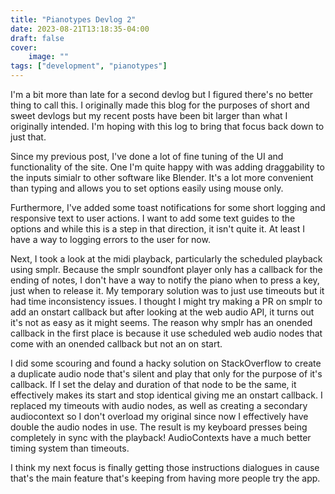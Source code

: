 ```yaml
---
title: "Pianotypes Devlog 2"
date: 2023-08-21T13:18:35-04:00
draft: false
cover:
    image: ""
tags: ["development", "pianotypes"]
---
```


I'm a bit more than late for a second devlog but I figured there's no better thing to call this. I originally made this blog for the purposes of short and sweet devlogs but my recent posts have been bit larger than what I originally intended. I'm hoping with this log to bring that focus back down to just that.

Since my previous post, I've done a lot of fine tuning of the UI and functionality of the site. One I'm quite happy with was adding draggability to the inputs simialr to other software like Blender. It's a lot more convenient than typing and allows you to set options easily using mouse only.

Furthermore, I've added some toast notifications for some short logging and responsive text to user actions. I want to add some text guides to the options and while this is a step in that direction, it isn't quite it. At least I have a way to logging errors to the user for now.

Next, I took a look at the midi playback, particularly the scheduled playback using smplr. Because the smplr soundfont player only has a callback for the ending of notes, I don't have a way to notify the piano when to press a key, just when to release it. My temporary solution was to just use timeouts but it had time inconsistency issues. I thought I might try making a PR on smplr to add an onstart callback but after looking at the web audio API, it turns out it's not as easy as it might seems. The reason why smplr has an onended callback in the first place is because it use scheduled web audio nodes that come with an onended callback but not an on start.

I did some scouring and found a hacky solution on StackOverflow to create a duplicate audio node that's silent and play that only for the purpose of it's callback. If I set the delay and duration of that node to be the same, it effectively makes its start and stop identical giving me an onstart callback. I replaced my timeouts with audio nodes, as well as creating a secondary audiocontext so I don't overload my original since now I effectively have double the audio nodes in use. The result is my keyboard presses being completely in sync with the playback! AudioContexts have a much better timing system than timeouts.

I think my next focus is finally getting those instructions dialogues in cause that's the main feature that's keeping from having more people try the app.